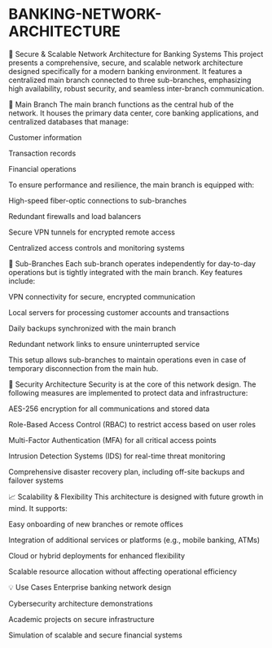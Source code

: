 # BANKING-NETWORK-ARCHITECTURE

🔐 Secure & Scalable Network Architecture for Banking Systems
This project presents a comprehensive, secure, and scalable network architecture designed specifically for a modern banking environment. It features a centralized main branch connected to three sub-branches, emphasizing high availability, robust security, and seamless inter-branch communication.

🏢 Main Branch
The main branch functions as the central hub of the network. It houses the primary data center, core banking applications, and centralized databases that manage:

Customer information

Transaction records

Financial operations

To ensure performance and resilience, the main branch is equipped with:

High-speed fiber-optic connections to sub-branches

Redundant firewalls and load balancers

Secure VPN tunnels for encrypted remote access

Centralized access controls and monitoring systems

🏬 Sub-Branches
Each sub-branch operates independently for day-to-day operations but is tightly integrated with the main branch. Key features include:

VPN connectivity for secure, encrypted communication

Local servers for processing customer accounts and transactions

Daily backups synchronized with the main branch

Redundant network links to ensure uninterrupted service

This setup allows sub-branches to maintain operations even in case of temporary disconnection from the main hub.

🔐 Security Architecture
Security is at the core of this network design. The following measures are implemented to protect data and infrastructure:

AES-256 encryption for all communications and stored data

Role-Based Access Control (RBAC) to restrict access based on user roles

Multi-Factor Authentication (MFA) for all critical access points

Intrusion Detection Systems (IDS) for real-time threat monitoring

Comprehensive disaster recovery plan, including off-site backups and failover systems

📈 Scalability & Flexibility
This architecture is designed with future growth in mind. It supports:

Easy onboarding of new branches or remote offices

Integration of additional services or platforms (e.g., mobile banking, ATMs)

Cloud or hybrid deployments for enhanced flexibility

Scalable resource allocation without affecting operational efficiency

💡 Use Cases
Enterprise banking network design

Cybersecurity architecture demonstrations

Academic projects on secure infrastructure

Simulation of scalable and secure financial systems

